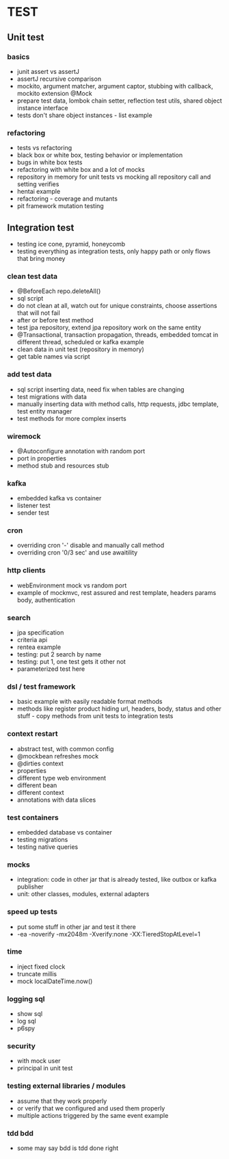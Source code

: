 # TEST

## Unit test

### basics

* junit assert vs assertJ
* assertJ recursive comparison
* mockito, argument matcher, argument captor, stubbing with callback, mockito extension @Mock
* prepare test data, lombok chain setter, reflection test utils, shared object instance interface
* tests don't share object instances - list example


### refactoring
* tests vs refactoring
* black box or white box, testing behavior or implementation
* bugs in white box tests
* refactoring with white box and a lot of mocks
* repository in memory for unit tests vs mocking all repository call and setting verifies
* hentai example
* refactoring - coverage and mutants
* pit framework mutation testing


## Integration test

* testing ice cone, pyramid, honeycomb
* testing everything as integration tests, only happy path or only flows that bring money

### clean test data
* @BeforeEach repo.deleteAll()
* sql script
* do not clean at all, watch out for unique constraints, choose assertions that will not fail
* after or before test method
* test jpa repository, extend jpa repository work on the same entity 
* @Transactional, transaction propagation, threads, embedded tomcat in different thread, scheduled or kafka example
* clean data in unit test (repository in memory)
* get table names via script

### add test data
* sql script inserting data, need fix when tables are changing
* test migrations with data
* manually inserting data with method calls, http requests, jdbc template, test entity manager
* test methods for more complex inserts

### wiremock
* @Autoconfigure annotation with random port
* port in properties
* method stub and resources stub

### kafka
* embedded kafka vs container
* listener test
* sender test

### cron
* overriding cron '-' disable and manually call method
* overriding cron '0/3 sec' and use awaitility

### http clients
* webEnvironment mock vs random port
* example of mockmvc, rest assured and rest template, headers params body, authentication

### search
* jpa specification
* criteria api
* rentea example 
* testing: put 2 search by name
* testing: put 1, one test gets it other not
* parameterized test here

### dsl / test framework
* basic example with easily readable format methods
* methods like register product hiding url, headers, body, status and other stuff - copy methods from unit tests to integration tests

### context restart
* abstract test, with common config
* @mockbean refreshes mock
* @dirties context
* properties
* different type web environment
* different bean
* different context
* annotations with data slices

### test containers
* embedded database vs container
* testing migrations 
* testing native queries

### mocks
* integration: code in other jar that is already tested, like outbox or kafka publisher
* unit: other classes, modules,  external adapters

### speed up tests
* put some stuff in other jar and test it there
* -ea -noverify -mx2048m -Xverify:none -XX:TieredStopAtLevel=1

### time
* inject fixed clock
* truncate millis
* mock localDateTime.now()

### logging sql
* show sql
* log sql
* p6spy

### security
* with mock user
* principal in unit test

### testing external libraries / modules
* assume that they work properly
* or verify that we configured and used them properly
* multiple actions triggered by the same event example

### tdd bdd
* some may say bdd is tdd done right